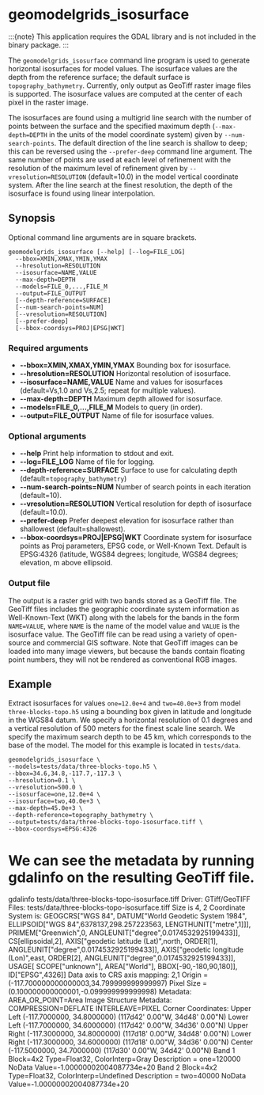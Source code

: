 # geomodelgrids_isosurface

:::{note}
This application requires the GDAL library and is not included in the binary package.
:::

The `geomodelgrids_isosurface` command line program is used to generate horizontal isosurfaces for model values.
The isosurface values are the depth from the reference surface; the default surface is `topography_bathymetry`.
Currently, only output as GeoTiff raster image files is supported.
The isosurface values are computed at the center of each pixel in the raster image.

The isosurfaces are found using a multigrid line search with the number of points between the surface and the specified maximum depth (`--max-depth=DEPTH` in the units of the model coordinate system) given by `--num-search-points`.
The default direction of the line search is shallow to deep; this can be reversed using the `--prefer-deep` command line argument.
The same number of points are used at each level of refinement with the resolution of the maximum level of refinement given by `--vresolution=RESOLUTION` (default=10.0) in the model vertical coordinate system.
After the line search at the finest resolution, the depth of the isosurface is found using linear interpolation.


## Synopsis

Optional command line arguments are in square brackets.

```
geomodelgrids_isosurface [--help] [--log=FILE_LOG]
  --bbox=XMIN,XMAX,YMIN,YMAX
  --hresolution=RESOLUTION
  --isosurface=NAME,VALUE
  --max-depth=DEPTH
  --models=FILE_0,...,FILE_M
  --output=FILE_OUTPUT
  [--depth-reference=SURFACE]
  [--num-search-points=NUM]
  [--vresolution=RESOLUTION]
  [--prefer-deep] 
  [--bbox-coordsys=PROJ|EPSG|WKT]
```

### Required arguments

* **--bbox=XMIN,XMAX,YMIN,YMAX** Bounding box for isosurface.
* **--hresolution=RESOLUTION** Horizontal resolution of isosurface.
* **--isosurface=NAME,VALUE** Name and values for isosurfaces (default=Vs,1.0 and Vs,2.5; repeat for multiple values).
* **--max-depth=DEPTH** Maximum depth allowed for isosurface.
* **--models=FILE_0,...,FILE_M** Models to query (in order).
* **--output=FILE_OUTPUT** Name of file for isosurface values.

### Optional arguments

* **--help** Print help information to stdout and exit.
* **--log=FILE_LOG** Name of file for logging.
* **--depth-reference=SURFACE** Surface to use for calculating depth (default=`topography_bathymetry`)
* **--num-search-points=NUM** Number of search points in each iteration (default=10).
* **--vresolution=RESOLUTION** Vertical resolution for depth of isosurface (default=10.0).
* **--prefer-deep** Prefer deepest elevation for isosurface rather than shallowest (default=shallowest).
* **--bbox-coordsys=PROJ\|EPSG\|WKT** Coordinate system for isosurface points as Proj parameters, EPSG code, or Well-Known Text. Default is EPSG:4326 (latitude, WGS84 degrees; longitude, WGS84 degrees; elevation, m above ellipsoid.

### Output file

The output is a raster grid with two bands stored as a GeoTiff file.
The GeoTiff files includes the geographic coordinate system information as Well-Known-Text (WKT) along with the labels for the bands in the form `NAME=VALUE`, where `NAME` is the name of the model value and `VALUE` is the isosurface value.
The GeoTiff file can be read using a variety of open-source and commercial GIS software.
Note that GeoTiff images can be loaded into many image viewers, but because the bands contain floating point numbers, they will not be rendered as conventional RGB images.

## Example

Extract isosurfaces for values `one=12.0e+4` and `two=40.0e+3` from model `three-blocks-topo.h5` using a bounding box given in latitude and longitude in the WGS84 datum.
We specify a horizontal resolution of 0.1 degrees and a vertical resolution of 500 meters for the finest scale line search.
We specify the maximum search depth to be 45 km, which corresponds to the base of the model.
The model for this example is located in `tests/data`.

```{code-block} bash
geomodelgrids_isosurface \
--models=tests/data/three-blocks-topo.h5 \
--bbox=34.6,34.8,-117.7,-117.3 \
--hresolution=0.1 \
--vresolution=500.0 \
--isosurface=one,12.0e+4 \
--isosurface=two,40.0e+3 \
--max-depth=45.0e+3 \
--depth-reference=topography_bathymetry \
--output=tests/data/three-blocks-topo-isosurface.tiff \
--bbox-coordsys=EPSG:4326
```

# We can see the metadata by running gdalinfo on the resulting GeoTiff file.
gdalinfo tests/data/three-blocks-topo-isosurface.tiff
Driver: GTiff/GeoTIFF
Files: tests/data/three-blocks-topo-isosurface.tiff
Size is 4, 2
Coordinate System is:
GEOGCRS["WGS 84",
    DATUM["World Geodetic System 1984",
        ELLIPSOID["WGS 84",6378137,298.257223563,
            LENGTHUNIT["metre",1]]],
    PRIMEM["Greenwich",0,
        ANGLEUNIT["degree",0.0174532925199433]],
    CS[ellipsoidal,2],
        AXIS["geodetic latitude (Lat)",north,
            ORDER[1],
            ANGLEUNIT["degree",0.0174532925199433]],
        AXIS["geodetic longitude (Lon)",east,
            ORDER[2],
            ANGLEUNIT["degree",0.0174532925199433]],
    USAGE[
        SCOPE["unknown"],
        AREA["World"],
        BBOX[-90,-180,90,180]],
    ID["EPSG",4326]]
Data axis to CRS axis mapping: 2,1
Origin = (-117.700000000000003,34.799999999999997)
Pixel Size = (0.100000000000001,-0.099999999999998)
Metadata:
  AREA_OR_POINT=Area
Image Structure Metadata:
  COMPRESSION=DEFLATE
  INTERLEAVE=PIXEL
Corner Coordinates:
Upper Left  (-117.7000000,  34.8000000) (117d42' 0.00"W, 34d48' 0.00"N)
Lower Left  (-117.7000000,  34.6000000) (117d42' 0.00"W, 34d36' 0.00"N)
Upper Right (-117.3000000,  34.8000000) (117d18' 0.00"W, 34d48' 0.00"N)
Lower Right (-117.3000000,  34.6000000) (117d18' 0.00"W, 34d36' 0.00"N)
Center      (-117.5000000,  34.7000000) (117d30' 0.00"W, 34d42' 0.00"N)
Band 1 Block=4x2 Type=Float32, ColorInterp=Gray
  Description = one=120000
  NoData Value=-1.00000002004087734e+20
Band 2 Block=4x2 Type=Float32, ColorInterp=Undefined
  Description = two=40000
  NoData Value=-1.00000002004087734e+20
```
